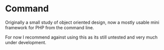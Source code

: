 Command
=======

Originally a small study of object oriented design, now a mostly usable mini framework for PHP from the command line.

For now I recommend against using this as its still untested and very much under development.
